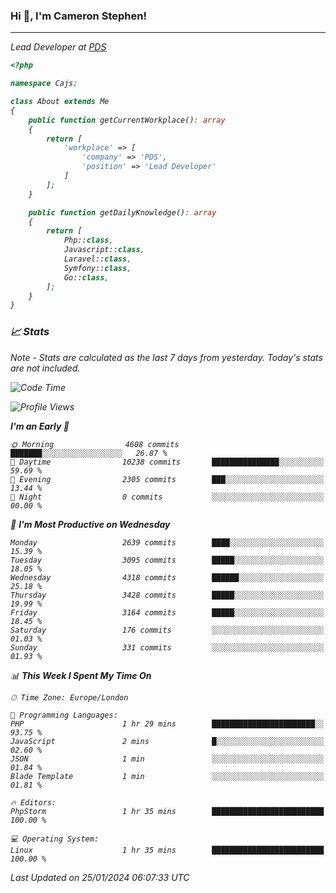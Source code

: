 ### Hi 👋, I'm Cameron Stephen!
<hr>
<p><em>Lead Developer at <a href="https://prindatasolutions.co.uk">PDS</a></p>


```php
<?php

namespace Cajs;

class About extends Me
{
    public function getCurrentWorkplace(): array
    {
        return [
            'workplace' => [
                'company' => 'PDS',
                'position' => 'Lead Developer'
            ]
        ];
    }

    public function getDailyKnowledge(): array
    {
        return [
            Php::class,
            Javascript::class,
            Laravel::class,
            Symfony::class,
            Go::class,
        ];
    }
}
```

### 📈 Stats
<p><em>Note - Stats are calculated as the last 7 days from yesterday. Today's stats are not included.</em></p>


<!--START_SECTION:waka-->
![Code Time](http://img.shields.io/badge/Code%20Time-3%2C646%20hrs%206%20mins-blue)

![Profile Views](http://img.shields.io/badge/Profile%20Views-0-blue)

**I'm an Early 🐤** 

```text
🌞 Morning                4608 commits        ███████░░░░░░░░░░░░░░░░░░   26.87 % 
🌆 Daytime                10238 commits       ███████████████░░░░░░░░░░   59.69 % 
🌃 Evening                2305 commits        ███░░░░░░░░░░░░░░░░░░░░░░   13.44 % 
🌙 Night                  0 commits           ░░░░░░░░░░░░░░░░░░░░░░░░░   00.00 % 
```
📅 **I'm Most Productive on Wednesday** 

```text
Monday                   2639 commits        ████░░░░░░░░░░░░░░░░░░░░░   15.39 % 
Tuesday                  3095 commits        █████░░░░░░░░░░░░░░░░░░░░   18.05 % 
Wednesday                4318 commits        ██████░░░░░░░░░░░░░░░░░░░   25.18 % 
Thursday                 3428 commits        █████░░░░░░░░░░░░░░░░░░░░   19.99 % 
Friday                   3164 commits        █████░░░░░░░░░░░░░░░░░░░░   18.45 % 
Saturday                 176 commits         ░░░░░░░░░░░░░░░░░░░░░░░░░   01.03 % 
Sunday                   331 commits         ░░░░░░░░░░░░░░░░░░░░░░░░░   01.93 % 
```


📊 **This Week I Spent My Time On** 

```text
🕑︎ Time Zone: Europe/London

💬 Programming Languages: 
PHP                      1 hr 29 mins        ███████████████████████░░   93.75 % 
JavaScript               2 mins              █░░░░░░░░░░░░░░░░░░░░░░░░   02.60 % 
JSON                     1 min               ░░░░░░░░░░░░░░░░░░░░░░░░░   01.84 % 
Blade Template           1 min               ░░░░░░░░░░░░░░░░░░░░░░░░░   01.81 % 

🔥 Editors: 
PhpStorm                 1 hr 35 mins        █████████████████████████   100.00 % 

💻 Operating System: 
Linux                    1 hr 35 mins        █████████████████████████   100.00 % 
```


 Last Updated on 25/01/2024 06:07:33 UTC
<!--END_SECTION:waka-->
